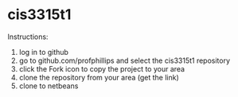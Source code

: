 # cis3315t1
Instructions:
1. log in to github
2. go to github.com/profphillips and select the cis3315t1 repository
3. click the Fork icon to copy the project to your area
4. clone the repository from your area (get the link)
5. clone to netbeans
